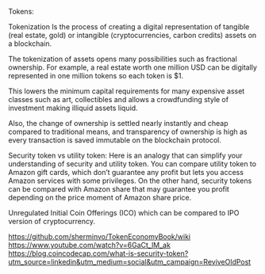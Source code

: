 Tokens:

Tokenization
Is the process of creating a digital representation of tangible (real estate, gold) or intangible (cryptocurrencies, carbon credits) assets on a blockchain.

The tokenization of assets opens many possibilities such as fractional ownership. For example, a real estate worth one million USD can be digitally represented in one million tokens so each token is $1.

This lowers the minimum capital requirements for many expensive asset classes such as art, collectibles and allows a crowdfunding style of investment making illiquid assets liquid.

Also, the change of ownership is settled nearly instantly and cheap compared to traditional means, and transparency of ownership is high as every transaction is saved immutable on the blockchain protocol.

Security token vs utility token:
Here is an analogy that can simplify your understanding of security and utility token. You can compare utility token to Amazon gift cards, which don’t guarantee any profit but lets you access Amazon services with some privileges. 
On the other hand, security tokens can be compared with Amazon share that may guarantee you profit depending on the price moment of Amazon share price.

Unregulated Initial Coin Offerings (ICO) which can be compared to IPO version of cryptocurrency.




https://github.com/sherminvo/TokenEconomyBook/wiki
https://www.youtube.com/watch?v=6GaCt_lM_ak
https://blog.coincodecap.com/what-is-security-token?utm_source=linkedin&utm_medium=social&utm_campaign=ReviveOldPost
